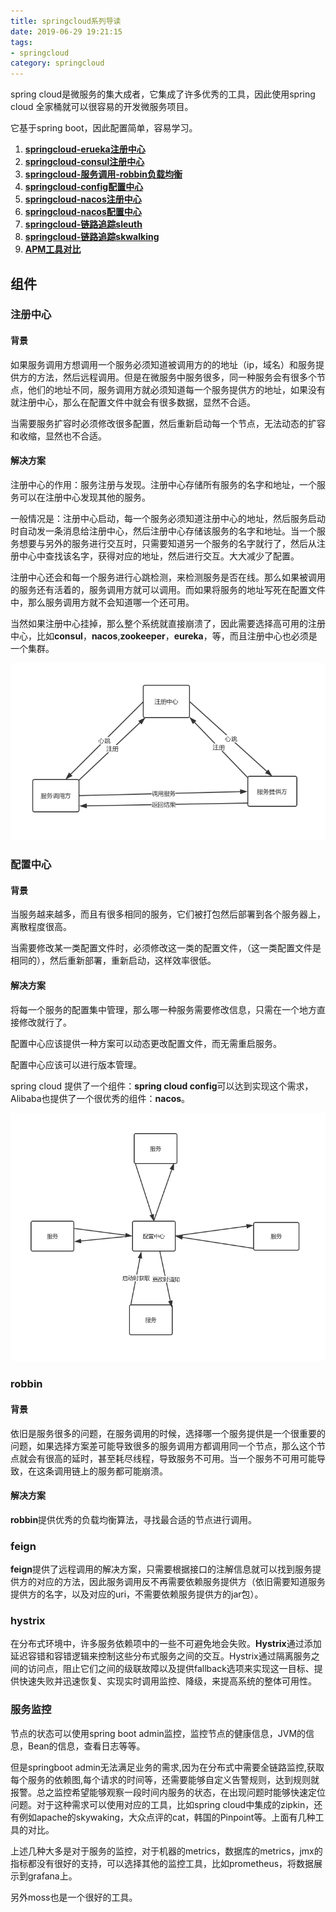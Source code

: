 ```yaml
---
title: springcloud系列导读
date: 2019-06-29 19:21:15
tags: 
- springcloud
category: springcloud
---
```


spring cloud是微服务的集大成者，它集成了许多优秀的工具，因此使用spring cloud 全家桶就可以很容易的开发微服务项目。

它基于spring boot，因此配置简单，容易学习。
<!--more-->

1. **[springcloud-erueka注册中心](https://gentlezuo.github.io/2019/06/29/springcloud-注册中心eureka/)**
2. **[springcloud-consul注册中心](https://gentlezuo.github.io/2019/06/30/springcloud-%E6%B3%A8%E5%86%8C%E4%B8%AD%E5%BF%83consul/)**
3. **[springcloud-服务调用-robbin负载均衡](https://gentlezuo.github.io/2019/06/30/springcloud-feign服务调用_robbin负载均衡)**
4. **[springcloud-config配置中心](https://gentlezuo.github.io/2019/06/30/springcloud-config配置中心)**
5. **[springcloud-nacos注册中心](https://gentlezuo.github.io/2019/07/01/springcloud-注册中心nacos)**
6. **[springcloud-nacos配置中心](https://gentlezuo.github.io/2019/07/01/springcloud-配置中心nacos)**
7. **[springcloud-链路追踪sleuth](https://gentlezuo.github.io/2019/07/05/springloud-%E9%93%BE%E8%B7%AF%E8%BF%BD%E8%B8%AAsleuth/#%E7%89%88%E6%9C%AC%E8%AF%B4%E6%98%8E)**
8. **[springcloud-链路追踪skwalking](https://gentlezuo.github.io/2019/07/05/springcloud-%E9%93%BE%E8%B7%AF%E8%BF%BD%E8%B8%AAskywalking/#more)**
9.  **[APM工具对比](https://gentlezuo.github.io/2019/07/13/APM%E5%B7%A5%E5%85%B7%E5%AF%B9%E6%AF%94/#%E8%B0%83%E7%A0%94)**



## 组件

### 注册中心

#### 背景
如果服务调用方想调用一个服务必须知道被调用方的的地址（ip，域名）和服务提供方的方法，然后远程调用。但是在微服务中服务很多，同一种服务会有很多个节点，他们的地址不同，服务调用方就必须知道每一个服务提供方的地址，如果没有就注册中心，那么在配置文件中就会有很多数据，显然不合适。 

当需要服务扩容时必须修改很多配置，然后重新启动每一个节点，无法动态的扩容和收缩，显然也不合适。

#### 解决方案

注册中心的作用：服务注册与发现。注册中心存储所有服务的名字和地址，一个服务可以在注册中心发现其他的服务。

一般情况是：注册中心启动，每一个服务必须知道注册中心的地址，然后服务启动时自动发一条消息给注册中心，然后注册中心存储该服务的名字和地址。当一个服务想要与另外的服务进行交互时，只需要知道另一个服务的名字就行了，然后从注册中心中查找该名字，获得对应的地址，然后进行交互。大大减少了配置。

注册中心还会和每一个服务进行心跳检测，来检测服务是否在线。那么如果被调用的服务还有活着的，服务调用方就可以调用。而如果将服务的地址写死在配置文件中，那么服务调用方就不会知道哪一个还可用。

当然如果注册中心挂掉，那么整个系统就直接崩溃了，因此需要选择高可用的注册中心，比如**consul**，**nacos**,**zookeeper**，**eureka**，等，而且注册中心也必须是一个集群。

![注册中心](springcloud系列导读/注册中心.png)


### 配置中心

#### 背景

当服务越来越多，而且有很多相同的服务，它们被打包然后部署到各个服务器上，离散程度很高。

当需要修改某一类配置文件时，必须修改这一类的配置文件，（这一类配置文件是相同的），然后重新部署，重新启动，这样效率很低。

#### 解决方案

将每一个服务的配置集中管理，那么哪一种服务需要修改信息，只需在一个地方直接修改就行了。

配置中心应该提供一种方案可以动态更改配置文件，而无需重启服务。

配置中心应该可以进行版本管理。

spring cloud 提供了一个组件：**spring cloud config**可以达到实现这个需求，Alibaba也提供了一个很优秀的组件：**nacos**。

![配置中心](springcloud系列导读/配置中心.png)

### robbin

#### 背景

依旧是服务很多的问题，在服务调用的时候，选择哪一个服务提供是一个很重要的问题，如果选择方案差可能导致很多的服务调用方都调用同一个节点，那么这个节点就会有很高的延时，甚至耗尽线程，导致服务不可用。当一个服务不可用可能导致，在这条调用链上的服务都可能崩溃。

#### 解决方案

**robbin**提供优秀的负载均衡算法，寻找最合适的节点进行调用。

### feign

**feign**提供了远程调用的解决方案，只需要根据接口的注解信息就可以找到服务提供方的对应的方法，因此服务调用反不再需要依赖服务提供方（依旧需要知道服务提供方的名字，以及对应的uri，不需要依赖服务提供方的jar包）。

### hystrix

在分布式环境中，许多服务依赖项中的一些不可避免地会失败。**Hystrix**通过添加延迟容错和容错逻辑来控制这些分布式服务之间的交互。Hystrix通过隔离服务之间的访问点，阻止它们之间的级联故障以及提供fallback选项来实现这一目标、提供快速失败并迅速恢复、实现实时调用监控、降级，来提高系统的整体可用性。


### 服务监控

节点的状态可以使用spring boot admin监控，监控节点的健康信息，JVM的信息，Bean的信息，查看日志等等。

但是springboot admin无法满足业务的需求,因为在分布式中需要全链路监控,获取每个服务的依赖图,每个请求的时间等，还需要能够自定义告警规则，达到规则就报警。总之监控希望能够观察一段时间内服务的状态，在出现问题时能够快速定位问题。对于这种需求可以使用对应的工具，比如spring cloud中集成的zipkin，还有例如apache的skywaking，大众点评的cat，韩国的Pinpoint等。上面有几种工具的对比。

上述几种大多是对于服务的监控，对于机器的metrics，数据库的metrics，jmx的指标都没有很好的支持，可以选择其他的监控工具，比如prometheus，将数据展示到grafana上。

另外moss也是一个很好的工具。